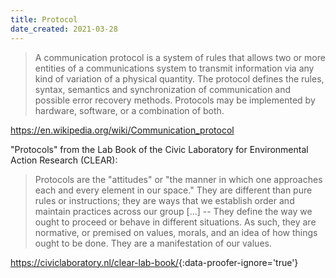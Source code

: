 ```yaml
---
title: Protocol
date_created: 2021-03-28
---
```


> A communication protocol is a system of rules that allows two or more entities of a communications system to transmit information via any kind of variation of a physical quantity. The protocol defines the rules, syntax, semantics and synchronization of communication and possible error recovery methods. Protocols may be implemented by hardware, software, or a combination of both.

<https://en.wikipedia.org/wiki/Communication_protocol>

"Protocols" from the Lab Book of the Civic Laboratory for Environmental Action Research (CLEAR):

> Protocols are the "attitudes" or "the manner in which one approaches each and every element in our space." They are different than pure rules or instructions; they are ways that we establish order and maintain practices across our group [...] -- They define the way we ought to proceed or behave in different situations. As such, they are normative, or premised on values, morals, and an idea of how things ought to be done. They are a manifestation of our values.

<https://civiclaboratory.nl/clear-lab-book/>{:data-proofer-ignore='true'}
